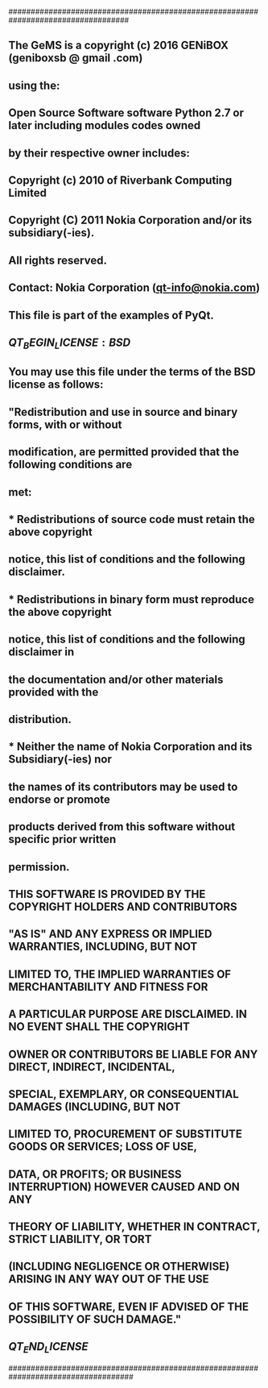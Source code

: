 ###################################################################################
## The GeMS is a copyright (c) 2016 GENiBOX (geniboxsb @ gmail .com)
## using the:
##
## Open Source Software software Python 2.7 or later including modules codes owned
## by their respective owner includes:
## Copyright (c) 2010 of Riverbank Computing Limited
## Copyright (C) 2011 Nokia Corporation and/or its subsidiary(-ies).
## All rights reserved.
## Contact: Nokia Corporation (qt-info@nokia.com)
##
## This file is part of the examples of PyQt.
##
## $QT_BEGIN_LICENSE:BSD$
## You may use this file under the terms of the BSD license as follows:
##
## "Redistribution and use in source and binary forms, with or without
## modification, are permitted provided that the following conditions are
## met:
##   * Redistributions of source code must retain the above copyright
##     notice, this list of conditions and the following disclaimer.
##   * Redistributions in binary form must reproduce the above copyright
##     notice, this list of conditions and the following disclaimer in
##     the documentation and/or other materials provided with the
##     distribution.
##   * Neither the name of Nokia Corporation and its Subsidiary(-ies) nor
##     the names of its contributors may be used to endorse or promote
##     products derived from this software without specific prior written
##     permission.
##
## THIS SOFTWARE IS PROVIDED BY THE COPYRIGHT HOLDERS AND CONTRIBUTORS
## "AS IS" AND ANY EXPRESS OR IMPLIED WARRANTIES, INCLUDING, BUT NOT
## LIMITED TO, THE IMPLIED WARRANTIES OF MERCHANTABILITY AND FITNESS FOR
## A PARTICULAR PURPOSE ARE DISCLAIMED. IN NO EVENT SHALL THE COPYRIGHT
## OWNER OR CONTRIBUTORS BE LIABLE FOR ANY DIRECT, INDIRECT, INCIDENTAL,
## SPECIAL, EXEMPLARY, OR CONSEQUENTIAL DAMAGES (INCLUDING, BUT NOT
## LIMITED TO, PROCUREMENT OF SUBSTITUTE GOODS OR SERVICES; LOSS OF USE,
## DATA, OR PROFITS; OR BUSINESS INTERRUPTION) HOWEVER CAUSED AND ON ANY
## THEORY OF LIABILITY, WHETHER IN CONTRACT, STRICT LIABILITY, OR TORT
## (INCLUDING NEGLIGENCE OR OTHERWISE) ARISING IN ANY WAY OUT OF THE USE
## OF THIS SOFTWARE, EVEN IF ADVISED OF THE POSSIBILITY OF SUCH DAMAGE."
## $QT_END_LICENSE$
####################################################################################
